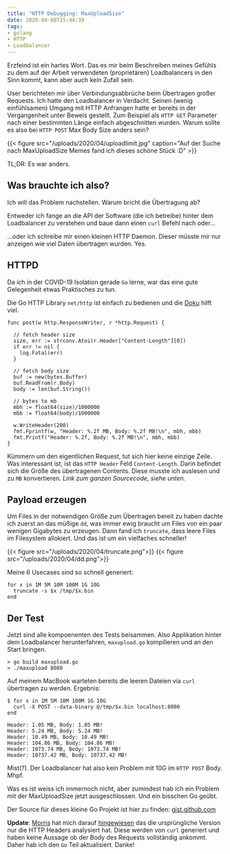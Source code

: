 ```yaml
---
title: "HTTP Debugging: MaxUploadSize"
date: 2020-04-08T15:44:39
tags:
- golang
- HTTP
- Loadbalancer
---
```


Erzfeind ist ein hartes Wort. Das es mir beim Beschreiben meines Gefühls zu
dem auf der Arbeit verwendeten (proprietären) Loadbalancers in den Sinn kommt, kann aber
auch kein Zufall sein.

<!--more-->

User berichteten mir über Verbindungsabbrüche beim Übertragen großer
Requests. Ich hatte den Loadbalancer in Verdacht. Seinen (wenig einfühlsamen)
Umgang mit HTTP Anfrangen hatte er bereits in der Vergangenheit unter Beweis
gestellt. Zum Beispiel als `HTTP GET` Parameter nach einer bestimmten Länge
einfach abgeschnitten wurden. Warum sollte es also bei `HTTP POST` Max Body
Size anders sein?

{{< figure src="/uploads/2020/04/uploadlimit.jpg" caption="Auf der Suche nach MaxUploadSize Memes fand ich dieses schöne Stück :D" >}}

TL;DR: Es war anders.

## Was brauchte ich also?

Ich will das Problem nachstellen. Warum bricht die Übertragung ab?

Entweder ich fange an die API der Software (die ich betreibe) hinter dem
Loadbalancer zu verstehen und baue dann einen `curl` Befehl nach oder...

...oder ich schreibe mir einen kleinen HTTP Daemon. Dieser müsste mir nur
anzeigen wie viel Daten übertragen wurden. Yes.

## HTTPD

Da ich in der COVID-19 Isolation gerade `Go` lerne, war das eine gute
Gelegenheit etwas Praktisches zu tun.

Die Go HTTP Library `net/http` ist einfach zu bedienen und die
[Doku](https://golang.org/pkg/net/http/#Response) hilft
viel.

```golang
func post(w http.ResponseWriter, r *http.Request) {

  // fetch header size
  size, err := strconv.Atoi(r.Header["Content-Length"][0])
  if err != nil {
    log.Fatal(err)
  }

  // fetch body size
  buf := new(bytes.Buffer)
  buf.ReadFrom(r.Body)
  body := len(buf.String())

  // bytes to mb
  mbh := float64(size)/1000000
  mbb := float64(body)/1000000

  w.WriteHeader(200)
  fmt.Fprintf(w, "Header: %.2f MB, Body: %.2f MB!\n", mbh, mbb)
  fmt.Printf("Header: %.2f, Body: %.2f MB!\n", mbh, mbb)
}
```

Kümmern um den eigentlichen Request, tut sich hier keine einzige Zeile. Was
interessant ist, ist das `HTTP Header` Feld `Content-Length`. Darin befindet
sich die Größe des übertragenen Contents. Diese musste
ich auslesen und zu `MB` konvertieren. *Link zum ganzen Sourcecode, siehe unten.*

## Payload erzeugen

Um Files in der notwendigen Größe zum Übertragen bereit zu haben dachte ich
zuerst an das müßige `dd`, was immer ewig braucht um Files von ein paar
wenigen Gigabytes zu erzeugen. Dann fand ich `truncate`, dass leere Files
im Filesystem allokiert. Und das ist um ein vielfaches schneller!

{{< figure src="/uploads/2020/04/truncate.png">}}
{{< figure src="/uploads/2020/04/dd.png">}}

Meine 6 Usecases sind so schnell generiert:

```fish
for x in 1M 5M 10M 100M 1G 10G
  truncate -s $x /tmp/$x.bin
end
```

## Der Test

Jetzt sind alle kompoenenten des Tests beisammen. Also Applikation hinter dem
Loadbalancer herunterfahren, `maxupload.go` kompilieren und an den Start
bringen.

```
> go build maxupload.go
> ./maxupload 8080
```

Auf meinem MacBook warteten bereits die leeren Dateien via `curl` übertragen
zu werden. Ergebnis:

```fish
$ for x in 1M 5M 10M 100M 1G 10G
  curl -X POST --data-binary @/tmp/$x.bin localhost:8000
end

Header: 1.05 MB, Body: 1.05 MB!
Header: 5.24 MB, Body: 5.24 MB!
Header: 10.49 MB, Body: 10.49 MB!
Header: 104.86 MB, Body: 104.86 MB!
Header: 1073.74 MB, Body: 1073.74 MB!
Header: 10737.42 MB, Body: 10737.42 MB!
```

Mist(?). Der Loadbalancer hat also kein Problem mit 10G im `HTTP POST` Body. Mhpf.

Was es ist weiss ich immernoch nicht, aber zumindest hab ich ein Problem mit
der MaxUploadSize jetzt ausgeschlossen. Und ein bisschen Go geübt.

Der Source für dieses kleine Go Projekt ist hier zu finden:
[gist.github.com](https://gist.github.com/noqqe/f5cb617897eb495ea60a9f68be5ca412)

**Update**: [Morris](https://twitter.com/MorrisJobke) hat mich darauf
[hingewiesen](https://twitter.com/MorrisJobke/status/1247874283810029568) das
die ursprüngliche Version nur die HTTP Headers analysiert hat. Diese werden
von `curl` generiert und haben keine Aussage ob der Body des Requests
vollständig ankommt. Daher hab ich den `Go` Teil aktualisiert. Danke!
